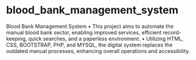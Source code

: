 
# blood_bank_management_system


Blood Bank Management System
• This project aims to automate the manual blood bank sector, enabling improved services, efficient record-keeping, 
quick searches, and a paperless environment. 
• Utilizing HTML, CSS, BOOTSTRAP, PHP, and MYSQL, the digital system replaces the outdated manual processes, 
enhancing overall operations and accessibility.
